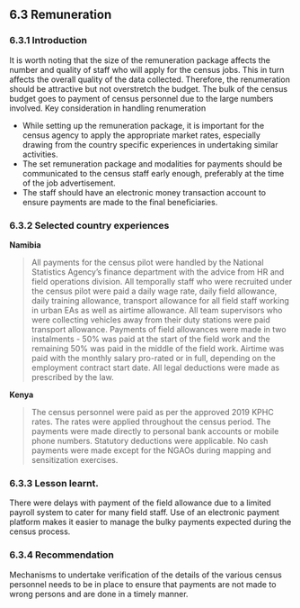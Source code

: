 ## 6.3 Remuneration
### 6.3.1 Introduction
It is worth noting that the size of the remuneration package affects the number and quality of staff who will apply for the census jobs. This in turn affects the overall quality of the data collected. Therefore, the renumeration should be attractive but not overstretch the budget. The bulk of the census budget goes to payment of census personnel due to the large numbers involved. 
Key consideration in handling renumeration
-	While setting up the remuneration package, it is important for the census agency to apply the appropriate market rates, especially drawing from the country specific experiences in undertaking similar activities. 
-	The set remuneration package and modalities for payments should be communicated to the census staff early enough, preferably at the time of the job advertisement.
-	The staff should have an electronic money transaction account to ensure payments are made to the final beneficiaries. 

### 6.3.2 Selected country experiences
**Namibia**
>All payments for the census pilot were handled by the National Statistics Agency’s finance department with the advice from HR and field operations division. All temporally staff who were recruited under the census pilot were paid a daily wage rate, daily field allowance, daily training allowance, transport allowance for all field staff working in urban EAs as well as airtime allowance. All team supervisors who were collecting vehicles away from their duty stations were paid transport allowance. 
>Payments of field allowances were made in two instalments - 50% was paid at the start of the field work and the remaining 50% was paid in the middle of the field work.  Airtime was paid with the monthly salary pro-rated or in full, depending on the employment contract start date. All legal deductions were made as prescribed by the law.  

**Kenya**
>The census personnel were paid as per the approved 2019 KPHC rates. The rates were applied throughout the census period. The payments were made directly to personal bank accounts or mobile phone numbers. Statutory deductions were applicable. No cash payments were made except for the NGAOs during mapping and sensitization exercises. 

### 6.3.3 Lesson learnt.
There were delays with payment of the field allowance due to a limited payroll system to cater for many field staff. 
Use of an electronic payment platform makes it easier to manage the bulky payments expected during the census process. 

### 6.3.4 Recommendation
Mechanisms to undertake verification of the details of the various census personnel needs to be in place to ensure that payments are not made to wrong persons and are done in a timely manner.
